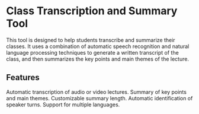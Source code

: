 # Class Transcription and Summary Tool
This tool is designed to help students transcribe and summarize their classes. It uses a combination of automatic speech recognition 
and natural language processing techniques to generate a written transcript of the class,
and then summarizes the key points and main themes of the lecture.  

## Features
Automatic transcription of audio or video lectures. 
Summary of key points and main themes. 
Customizable summary length. 
Automatic identification of speaker turns. 
Support for multiple languages. 
